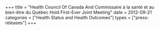 +++
title = "Health Council Of Canada And Commissaire à la santé et au bien-être du Québec Hold First-Ever Joint Meeting"
date = 2012-09-21
categories = ["Health Status and Health Outcomes"]
types = ["press-releases"]
+++
